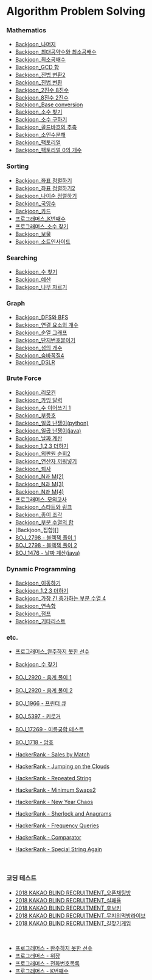 # Algorithm Problem Solving

### Mathematics

- [Backjoon\_나머지](https://github.com/ddalam/Algorithm_Problem_Solving/blob/master/Mathematics/division.py)
- [Backjoon\_최대공약수와 최소공배수](https://github.com/ddalam/Algorithm_Problem_Solving/blob/master/Mathematics/gcd_lcm.py)
- [Backjoon\_최소공배수](https://github.com/ddalam/Algorithm_Problem_Solving/blob/master/Mathematics/gcd.py)
- [Backjoon_GCD 합](https://github.com/ddalam/Algorithm_Problem_Solving/blob/master/Mathematics/sum_of_gcd.py)
- [Backjoon\_진법 변환2](https://github.com/ddalam/Algorithm_Problem_Solving/blob/master/Mathematics/conversion_of_the_base.py)
- [Backjoon\_진법 변환](https://github.com/ddalam/Algorithm_Problem_Solving/blob/master/Mathematics/conversion_of_the_base.py)
- [Backjoon_2진수 8진수](https://github.com/ddalam/Algorithm_Problem_Solving/blob/master/Mathematics/binary_octal.py)
- [Backjoon_8진수 2진수](https://github.com/ddalam/Algorithm_Problem_Solving/blob/master/Mathematics/octal_binary.py)
- [Backjoon_Base conversion](https://github.com/ddalam/Algorithm_Problem_Solving/blob/master/Mathematics/base_conversion.py)
- [Backjoon\_소수 찾기](https://github.com/ddalam/Algorithm_Problem_Solving/blob/master/Mathematics/find_prime_number.py)
- [Backjoon\_소수 구하기](https://github.com/ddalam/Algorithm_Problem_Solving/blob/master/Mathematics/find_prime_number2.py)
- [Backjoon\_골드바흐의 추측](https://github.com/ddalam/Algorithm_Problem_Solving/blob/master/Mathematics/goldbach's_conjecture.py)
- [Backjoon\_소인수분해](https://github.com/ddalam/Algorithm_Problem_Solving/blob/master/Mathematics/prime_factorization.py)
- [Backjoon\_팩토리얼](https://github.com/ddalam/Algorithm_Problem_Solving/blob/master/Mathematics/factorial.py)
- [Backjoon\_팩토리얼 0의 개수](https://github.com/ddalam/Algorithm_Problem_Solving/blob/master/Mathematics/number_of_factorial_0.py)

### Sorting

- [Backjoon\_좌표 정렬하기](https://github.com/ddalam/Algorithm_Problem_Solving/blob/master/Sorting/sort_coordinates.py)
- [Backjoon\_좌표 정렬하기2](https://github.com/ddalam/Algorithm_Problem_Solving/blob/master/Sorting/sort_coordinates2.py)
- [Backjoon\_나이순 정렬하기](https://github.com/ddalam/Algorithm_Problem_Solving/blob/master/Sorting/sort_age.py)
- [Backjoon\_국영수](https://github.com/ddalam/Algorithm_Problem_Solving/blob/master/Sorting/kor_eng_math.py)
- [Backjoon\_카드](https://github.com/ddalam/Algorithm_Problem_Solving/blob/master/Sorting/card.py)
- [프로그래머스\_K번째수](https://github.com/ddalam/Algorithm_Problem_Solving/blob/master/Sorting/K%EB%B2%88%EC%A7%B8%EC%88%98.py)
- [프로그래머스\_소수 찾기](https://github.com/ddalam/Algorithm_Problem_Solving/blob/master/Mathematics/prorammers_%EC%86%8C%EC%88%98%EC%B0%BE%EA%B8%B0.py)
- [Backjoon_보물](https://github.com/ddalam/Algorithm_Problem_Solving/blob/master/Sorting/boj1026.py)
- [Backjoon_소트인사이드](https://github.com/ddalam/Algorithm_Problem_Solving/blob/master/Sorting/boj1427.py)

### Searching

- [Backjoon\_수 찾기](https://github.com/ddalam/Algorithm_Problem_Solving/blob/master/coding_test/KAKAO/%EB%AC%B4%EC%A7%80%EC%9D%98%EB%A8%B9%EB%B0%A9%EB%9D%BC%EC%9D%B4%EB%B8%8C.py)
- [Backjoon\_예산](https://github.com/ddalam/Algorithm_Problem_Solving/blob/master/Searching/BOJ2512.py)
- [Backjoon\_나무 자르기](https://github.com/ddalam/Algorithm_Problem_Solving/blob/master/Searching/BOJ2805.py)

### Graph

- [Backjoon_DFS와 BFS](https://github.com/ddalam/Algorithm_Problem_Solving/blob/master/Graph/dfs_and_bfs.py)
- [Backjoon\_연결 요소의 개수](https://github.com/ddalam/Algorithm_Problem_Solving/blob/master/Graph/number_of_connected_components.py)
- [Backjoon\_순열 그래프](https://github.com/ddalam/Algorithm_Problem_Solving/blob/master/Graph/permutation_cycle.py)
- [Backjoon\_단지번호붙이기](https://github.com/ddalam/Algorithm_Problem_Solving/blob/master/Graph/complex_numbering.py)
- [Backjoon\_섬의 개수](https://github.com/ddalam/Algorithm_Problem_Solving/blob/master/Graph/number_of_islands.py)
- [Backjoon\_숨바꼭질4](https://github.com/ddalam/Algorithm_Problem_Solving/blob/master/Graph/hide_and_seek_4.py)
- [Backjoon_DSLR](https://github.com/ddalam/Algorithm_Problem_Solving/blob/master/Graph/DSLR.py)

### Brute Force

- [Backjoon\_리모컨](https://github.com/ddalam/Algorithm_Problem_Solving/blob/master/Brute_force/remote_control.py)
- [Backjoon\_카잉 달력](https://github.com/ddalam/Algorithm_Problem_Solving/blob/master/Brute_force/kaing_calendar.py)
- [Backjoon\_수 이어쓰기 1](https://github.com/ddalam/Algorithm_Problem_Solving/blob/master/Brute_force/continuous_writing_number.py)
- [Backjoon\_부등호](https://github.com/ddalam/Algorithm_Problem_Solving/blob/master/Brute_force/inequality_sign.py)
- [Backjoon\_일곱 난쟁이(python)](https://github.com/ddalam/Algorithm_Problem_Solving/blob/master/Brute_force/seven_dwarfs.py)
- [Backjoon\_일곱 난쟁이(java)](https://github.com/ddalam/Algorithm_Problem_Solving/blob/master/Brute_force/BOJ_2309.java)
- [Backjoon\_날짜 계산](https://github.com/ddalam/Algorithm_Problem_Solving/blob/master/Brute_force/date_calculation.py)
- [Backjoon_1,2,3 더하기](https://github.com/ddalam/Algorithm_Problem_Solving/blob/master/Brute_force/1_2_3_plus.py)
- [Backjoon\_외판원 순회2](https://github.com/ddalam/Algorithm_Problem_Solving/blob/master/Brute_force/TSP_2.py)
- [Backjoon\_연산자 끼워넣기](https://github.com/ddalam/Algorithm_Problem_Solving/blob/master/Brute_force/operator_insertion.py)
- [Backjoon\_퇴사](https://github.com/ddalam/Algorithm_Problem_Solving/blob/master/Brute_force/resignation.py)
- [Backjoon_N과 M(2)](https://github.com/ddalam/Algorithm_Problem_Solving/blob/master/Brute_force/n_and_m_2.py)
- [Backjoon_N과 M(3)](https://github.com/ddalam/Algorithm_Problem_Solving/blob/master/Brute_force/n_and_m_3.py)
- [Backjoon_N과 M(4)](https://github.com/ddalam/Algorithm_Problem_Solving/blob/master/Brute_force/n_and_m_4.py)
- [프로그래머스\_모의고사](https://github.com/ddalam/Algorithm_Problem_Solving/blob/master/Brute_force/%EB%AA%A8%EC%9D%98%EA%B3%A0%EC%82%AC.py)
- [Backjoon\_스타트와 링크](https://github.com/ddalam/Algorithm_Problem_Solving/blob/master/Brute_force/BOJ14889.py)
- [Backjoon\_종이 조각](https://github.com/ddalam/Algorithm_Problem_Solving/blob/master/Brute_force/BOJ14391.py)
- [Backjoon\_부분 수열의 합](https://github.com/ddalam/Algorithm_Problem_Solving/blob/master/Brute_force/BOJ1182.py)
- [Backjoon\_집합][]
- [BOJ_2798 - 블랙잭 풀이 1](https://github.com/ddalam/Algorithm_Problem_Solving/blob/master/Brute_force/BOJ2798_combination.py)
- [BOJ_2798 - 블랙잭 풀이 2](https://github.com/ddalam/Algorithm_Problem_Solving/blob/master/Brute_force/BOJ2798_recursion.py)
- [BOJ_1476 - 날짜 계산(java)](https://github.com/ddalam/Algorithm_Problem_Solving/blob/master/Brute_force/BOJ_1476.java)

### Dynamic Programming

- [Backjoon\_이동하기](https://github.com/ddalam/Algorithm_Problem_Solving/blob/master/dynamic_programming/moving_1.py)
- [Backjoon_1,2,3 더하기](https://github.com/ddalam/Algorithm_Problem_Solving/blob/master/dynamic_programming/1%2C2%2C3_plus.py)
- [Backjoon\_가장 긴 증가하는 부분 수열 4](https://github.com/ddalam/Algorithm_Problem_Solving/blob/master/dynamic_programming/lis_4.py)
- [Backjoon\_연속합](https://github.com/ddalam/Algorithm_Problem_Solving/blob/master/dynamic_programming/continuous_sum.py)
- [Backjoon\_점프](https://github.com/ddalam/Algorithm_Problem_Solving/blob/master/dynamic_programming/jump.py)
- [Backjoon\_기타리스트](https://github.com/ddalam/Algorithm_Problem_Solving/blob/master/dynamic_programming/guitarist.py)

### etc.

- [프로그래머스\_완주하지 못한 선수](https://github.com/ddalam/Algorithm_Problem_Solving/blob/master/etc/%EC%99%84%EC%A3%BC%ED%95%98%EC%A7%80%EB%AA%BB%ED%95%9C%EC%84%A0%EC%88%98.py)
- [Backjoon\_수 찾기](https://github.com/ddalam/Algorithm_Problem_Solving/blob/master/etc/BOJ1920.py)
- [BOJ_2920 - 음계 풀이 1](https://github.com/ddalam/Algorithm_Problem_Solving/blob/master/etc/BOJ2920.py)
- [BOJ_2920 - 음계 풀이 2](https://github.com/ddalam/Algorithm_Problem_Solving/blob/master/etc/BOJ2920_2.py)
- [BOJ_1966 - 프린터 큐](https://github.com/ddalam/Algorithm_Problem_Solving/blob/master/etc/BOJ_1966.py)
- [BOJ_5397 - 키로거](https://github.com/ddalam/Algorithm_Problem_Solving/blob/master/etc/BOJ_5397.py)
- [BOJ_17269 - 이름궁합 테스트]()
- [BOJ_1718 - 암호]()

- [HackerRank - Sales by Match](https://github.com/ddalam/Algorithm_Problem_Solving/blob/master/HackerRank_SalesByMatch.java)
- [HackerRank - Jumping on the Clouds](https://github.com/ddalam/Algorithm_Problem_Solving/blob/master/HackerRank_JumpingOnTheClouds.java)
- [HackerRank - Repeated String](https://github.com/ddalam/Algorithm_Problem_Solving/blob/master/HackerRank_RepeatedString.java)
- [HackerRank - Minimum Swaps2](https://github.com/ddalam/Algorithm_Problem_Solving/blob/master/HackerRank_MinimumSwaps2.java)
- [HackerRank - New Year Chaos](https://github.com/ddalam/Algorithm_Problem_Solving/blob/master/HackerRank_NewYearChaos.java)
- [HackerRank - Sherlock and Anagrams](https://github.com/ddalam/Algorithm_Problem_Solving/blob/master/HackerRank_SherlockAndAnagrams.java)
- [HackerRank - Frequency Queries](https://github.com/ddalam/Algorithm_Problem_Solving/blob/master/HackerRank_FrequencyQueries.java)
- [HackerRank - Comparator](https://github.com/ddalam/Algorithm_Problem_Solving/blob/master/HackerRank_Comparator.java)
- [HackerRank - Special String Again](https://github.com/ddalam/Algorithm_Problem_Solving/blob/master/HackerRank_SpecialStringAgain.java)


<br/>

### 코딩 테스트

- [2018 KAKAO BLIND RECRUITMENT\_오픈채팅방](https://github.com/ddalam/Algorithm_Problem_Solving/blob/master/coding_test/KAKAO/%EC%98%A4%ED%94%88%EC%B1%84%ED%8C%85%EB%B0%A9.py)
- [2018 KAKAO BLIND RECRUITMENT\_실패율](https://github.com/ddalam/Algorithm_Problem_Solving/blob/master/coding_test/KAKAO/%EC%8B%A4%ED%8C%A8%EC%9C%A8.py)
- [2018 KAKAO BLIND RECRUITMENT\_후보키](https://github.com/ddalam/Algorithm_Problem_Solving/blob/master/coding_test/KAKAO/%ED%9B%84%EB%B3%B4%ED%82%A4.py)
- [2018 KAKAO BLIND RECRUITMENT\_무지의먹방라이브](https://github.com/ddalam/Algorithm_Problem_Solving/blob/master/coding_test/KAKAO/%EB%AC%B4%EC%A7%80%EC%9D%98%EB%A8%B9%EB%B0%A9%EB%9D%BC%EC%9D%B4%EB%B8%8C.py)
- [2018 KAKAO BLIND RECRUITMENT\_길찾기게임](https://github.com/ddalam/Algorithm_Problem_Solving/blob/master/coding_test/KAKAO/%EA%B8%B8%EC%B0%BE%EA%B8%B0%EA%B2%8C%EC%9E%84.py)

<br/>

- [프로그래머스 - 완주하지 못한 선수]((https://github.com/ddalam/Algorithm_Problem_Solving/blob/master/Programmers_완주하지못한선수.java))
- [프로그래머스 - 위장]((https://github.com/ddalam/Algorithm_Problem_Solving/blob/master/Programmers_위장.java))
- [프로그래머스 - 전화번호목록]((https://github.com/ddalam/Algorithm_Problem_Solving/blob/master/Programmers_전화번호목록.java))
- [프로그래머스 - K번째수]((https://github.com/ddalam/Algorithm_Problem_Solving/blob/master/Programmers_K번째수.java))
